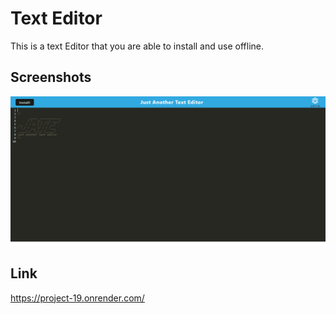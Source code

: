# Text Editor

This is a text Editor that you are able to install and use offline.

## Screenshots

![1](./assets/p19.png)

## Link

https://project-19.onrender.com/